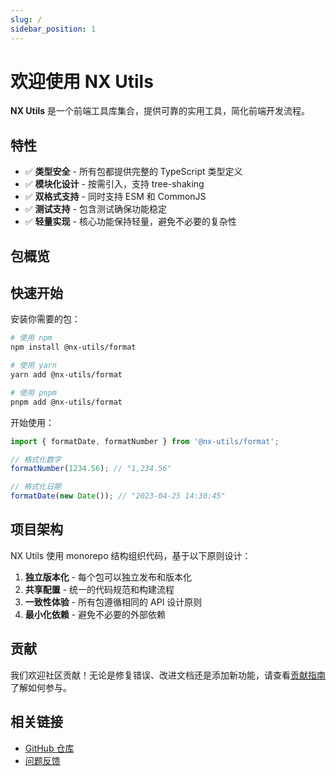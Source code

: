 ```yaml
---
slug: /
sidebar_position: 1
---
```


# 欢迎使用 NX Utils

**NX Utils** 是一个前端工具库集合，提供可靠的实用工具，简化前端开发流程。

## 特性

- ✅ **类型安全** - 所有包都提供完整的 TypeScript 类型定义
- ✅ **模块化设计** - 按需引入，支持 tree-shaking
- ✅ **双格式支持** - 同时支持 ESM 和 CommonJS
- ✅ **测试支持** - 包含测试确保功能稳定
- ✅ **轻量实现** - 核心功能保持轻量，避免不必要的复杂性

## 包概览

<!-- NX Utils 包含以下几个独立的包：

| 包名                                                         | 描述                 | 版本                                                             |
| ------------------------------------------------------------ | -------------------- | ---------------------------------------------------------------- |
| [`@nx-utils/format`](/packages/format)                       | 数字和日期格式化工具 | ![npm](https://img.shields.io/npm/v/@nx-utils/format)            |
| [`@nx-utils/typescript-config`](/packages/typescript-config) | 共享 TypeScript 配置 | ![npm](https://img.shields.io/npm/v/@nx-utils/typescript-config) |
| [`@nx-utils/eslint-config`](/packages/eslint-config)         | 共享 ESLint 配置     | ![npm](https://img.shields.io/npm/v/@nx-utils/eslint-config)     |
| [`@nx-utils/prettier-config`](/packages/prettier-config)     | 共享 Prettier 配置   | ![npm](https://img.shields.io/npm/v/@nx-utils/prettier-config)   | -->

## 快速开始

安装你需要的包：

```bash
# 使用 npm
npm install @nx-utils/format

# 使用 yarn
yarn add @nx-utils/format

# 使用 pnpm
pnpm add @nx-utils/format
```

开始使用：

```typescript
import { formatDate, formatNumber } from '@nx-utils/format';

// 格式化数字
formatNumber(1234.56); // "1,234.56"

// 格式化日期
formatDate(new Date()); // "2023-04-25 14:30:45"
```

## 项目架构

NX Utils 使用 monorepo 结构组织代码，基于以下原则设计：

1. **独立版本化** - 每个包可以独立发布和版本化
2. **共享配置** - 统一的代码规范和构建流程
3. **一致性体验** - 所有包遵循相同的 API 设计原则
4. **最小化依赖** - 避免不必要的外部依赖

## 贡献

我们欢迎社区贡献！无论是修复错误、改进文档还是添加新功能，请查看[贡献指南](/docs/guides/contributing)了解如何参与。

## 相关链接

- [GitHub 仓库](https://github.com/NexaraGroup/nx-utils)
- [问题反馈](https://github.com/NexaraGroup/nx-utils/issues)
